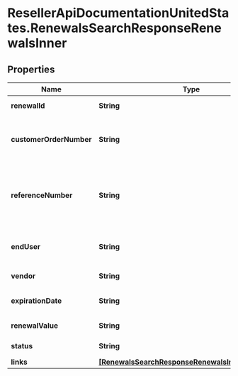# ResellerApiDocumentationUnitedStates.RenewalsSearchResponseRenewalsInner

## Properties

Name | Type | Description | Notes
------------ | ------------- | ------------- | -------------
**renewalId** | **String** | Unique renewal ID. | [optional] 
**customerOrderNumber** | **String** | The reseller&#39;s order number for reference in their system. | [optional] 
**referenceNumber** | **String** | Renewal reference number. It could be notification id or quote number. | [optional] 
**endUser** | **String** | The company name for the end user/customer. | [optional] 
**vendor** | **String** | The name of the vendor. | [optional] 
**expirationDate** | **String** | Renewal expiration date. | [optional] 
**renewalValue** | **String** | The value of the renewal. | [optional] 
**status** | **String** | The status of the renewal. | [optional] 
**links** | [**[RenewalsSearchResponseRenewalsInnerLinksInner]**](RenewalsSearchResponseRenewalsInnerLinksInner.md) |  | [optional] 


